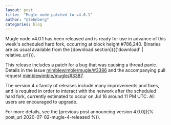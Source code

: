 ```yaml
---
layout: post
title:  "Mugle node patched to v4.0.1"
author: "@lehnberg"
categories: blog
---
```


Mugle node v4.0.1 has been released and is ready for use in advance of this week's scheduled hard fork, occurring at block height #786,240. Binaries are as usual available from the [download section]({{'download' | relative_url}}).

This release includes a patch for a bug that was causing a thread panic. Details in the issue [mimblewimble/mugle/#3386](https://github.com/mugleproject/mugle/issues/3386) and the accompanying pull request [mimblewimble/mugle/#3387](https://github.com/mugleproject/mugle/pull/3387).

The version 4.x family of releases include many improvements and fixes, and is required in order to interact with the network after the scheduled hard fork, currently estimated to occur on Jul 16 around 11 PM UTC. All users are encouraged to upgrade.

For more details, see the [previous post announcing version 4.0.0]({% post_url 2020-07-02-mugle-4-released %}).
